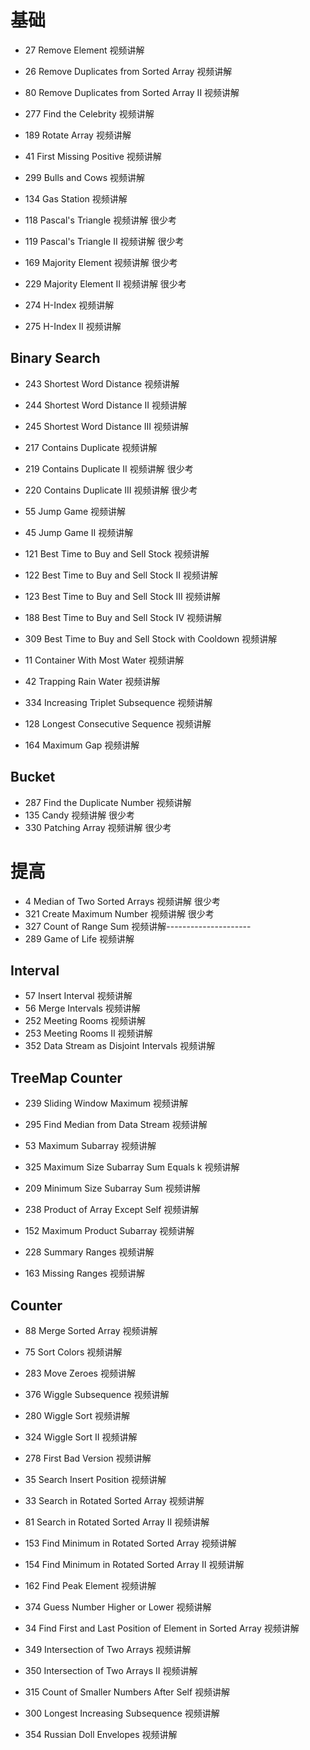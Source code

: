 # 基础

- 27 Remove Element 视频讲解
- 26 Remove Duplicates from Sorted Array 视频讲解
- 80 Remove Duplicates from Sorted Array II 视频讲解
- 277 Find the Celebrity 视频讲解
- 189 Rotate Array 视频讲解
- 41 First Missing Positive 视频讲解
- 299 Bulls and Cows 视频讲解
- 134 Gas Station 视频讲解
- 118 Pascal's Triangle 视频讲解 很少考
- 119 Pascal's Triangle II 视频讲解 很少考

- 169 Majority Element 视频讲解 很少考
- 229 Majority Element II 视频讲解 很少考
- 274 H-Index 视频讲解
- 275 H-Index II 视频讲解

## Binary Search

- 243 Shortest Word Distance 视频讲解
- 244 Shortest Word Distance II 视频讲解
- 245 Shortest Word Distance III 视频讲解
- 217 Contains Duplicate 视频讲解
- 219 Contains Duplicate II 视频讲解 很少考
- 220 Contains Duplicate III 视频讲解 很少考

- 55 Jump Game 视频讲解
- 45 Jump Game II 视频讲解
- 121 Best Time to Buy and Sell Stock 视频讲解
- 122 Best Time to Buy and Sell Stock II 视频讲解

- 123 Best Time to Buy and Sell Stock III 视频讲解 
- 188 Best Time to Buy and Sell Stock IV 视频讲解
- 309 Best Time to Buy and Sell Stock with Cooldown 视频讲解

- 11 Container With Most Water 视频讲解
- 42 Trapping Rain Water 视频讲解
- 334 Increasing Triplet Subsequence 视频讲解

- 128 Longest Consecutive Sequence 视频讲解
- 164 Maximum Gap 视频讲解

## Bucket

- 287 Find the Duplicate Number 视频讲解
- 135 Candy 视频讲解 很少考
- 330 Patching Array 视频讲解 很少考

# 提高

- 4 Median of Two Sorted Arrays 视频讲解 很少考
- 321 Create Maximum Number 视频讲解 很少考
- 327 Count of Range Sum 视频讲解---------------------
- 289 Game of Life 视频讲解

## Interval

- 57 Insert Interval 视频讲解
- 56 Merge Intervals 视频讲解
- 252 Meeting Rooms 视频讲解
- 253 Meeting Rooms II 视频讲解
- 352 Data Stream as Disjoint Intervals 视频讲解

## TreeMap Counter

- 239 Sliding Window Maximum 视频讲解
- 295 Find Median from Data Stream 视频讲解
- 53 Maximum Subarray 视频讲解
- 325 Maximum Size Subarray Sum Equals k 视频讲解

- 209 Minimum Size Subarray Sum 视频讲解
- 238 Product of Array Except Self 视频讲解
- 152 Maximum Product Subarray 视频讲解
- 228 Summary Ranges 视频讲解
- 163 Missing Ranges 视频讲解

## Counter

- 88 Merge Sorted Array 视频讲解
- 75 Sort Colors 视频讲解
- 283 Move Zeroes 视频讲解
- 376 Wiggle Subsequence 视频讲解
- 280 Wiggle Sort 视频讲解
- 324 Wiggle Sort II 视频讲解

- 278 First Bad Version 视频讲解
- 35 Search Insert Position 视频讲解
- 33 Search in Rotated Sorted Array 视频讲解
- 81 Search in Rotated Sorted Array II 视频讲解
- 153 Find Minimum in Rotated Sorted Array 视频讲解
- 154 Find Minimum in Rotated Sorted Array II 视频讲解

- 162 Find Peak Element 视频讲解
- 374 Guess Number Higher or Lower 视频讲解
- 34 Find First and Last Position of Element in Sorted Array 视频讲解
- 349 Intersection of Two Arrays 视频讲解
- 350 Intersection of Two Arrays II 视频讲解
- 315 Count of Smaller Numbers After Self 视频讲解
- 300 Longest Increasing Subsequence 视频讲解
- 354 Russian Doll Envelopes 视频讲解